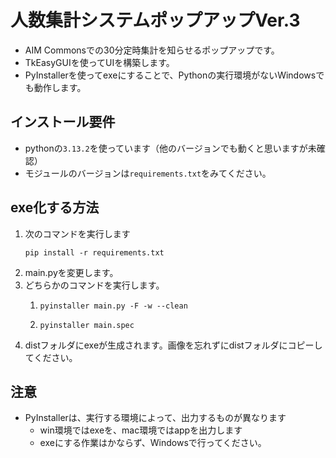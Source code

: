 # 人数集計システムポップアップVer.3
- AIM Commonsでの30分定時集計を知らせるポップアップです。
- TkEasyGUIを使ってUIを構築します。
- PyInstallerを使ってexeにすることで、Pythonの実行環境がないWindowsでも動作します。

## インストール要件
- pythonの```3.13.2```を使っています（他のバージョンでも動くと思いますが未確認）
- モジュールのバージョンは```requirements.txt```をみてください。

## exe化する方法
1. 次のコマンドを実行します  
    ```
    pip install -r requirements.txt
    ```
2. main.pyを変更します。
3. どちらかのコマンドを実行します。
   1. ```
      pyinstaller main.py -F -w --clean
      ```
   2. ```
      pyinstaller main.spec
      ```
4. distフォルダにexeが生成されます。画像を忘れずにdistフォルダにコピーしてください。

## 注意
- PyInstallerは、実行する環境によって、出力するものが異なります
  - win環境ではexeを、mac環境ではappを出力します
  - exeにする作業はかならず、Windowsで行ってください。

